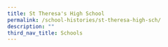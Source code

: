 ```yaml
---
title: St Theresa's High School
permalink: /school-histories/st-theresa-high-sch/
description: ""
third_nav_title: Schools
---
```



